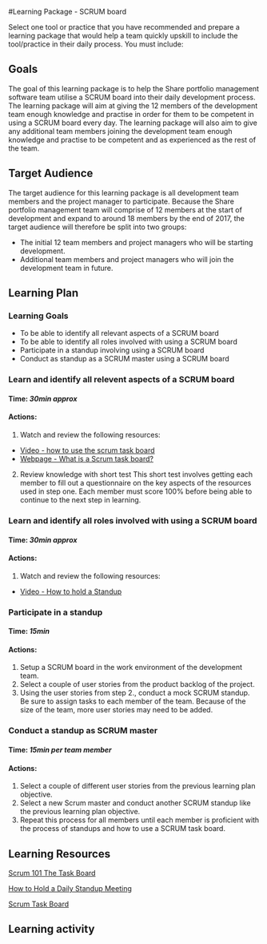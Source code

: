 #Learning Package - SCRUM board

Select one tool or practice that you have recommended and prepare a learning package that would
help a team quickly upskill to include the tool/practice in their daily process. You must include:

## Goals

The goal of this learning package is to help the Share portfolio management software team utilise a SCRUM board into their daily development process. The learning package will aim at giving the 12 members of the development team enough knowledge and practise in order for them to be competent in using a SCRUM board every day. The learning package will also aim to give any additional team members joining the development team enough knowledge and practise to be competent and as experienced as the rest of the team.

## Target Audience

The target audience for this learning package is all development team members and the project manager to participate. Because the Share portfolio management team will comprise of 12 members at the start of development and expand to around 18 members by the end of 2017, the target audience will therefore be split into two groups:
* The initial 12 team members and project managers who will be starting development.
* Additional team members and project managers who will join the development team in future.

## Learning Plan

### Learning Goals

* To be able to identify all relevant aspects of a SCRUM board
* To be able to identify all roles involved with using a SCRUM board
* Participate in a standup involving using a SCRUM board
* Conduct as standup as a SCRUM master using a SCRUM board

### Learn and identify all relevent aspects of a SCRUM board
#### **Time:** *30min approx*

#### **Actions:**
1. Watch and review the following resources:

- [Video - how to use the scrum task board](https://www.youtube.com/watch?v=Ti2g66b7MUo "SCRUM 101 The Task Board")
- [Webpage - What is a Scrum task board?](https://www.mountaingoatsoftware.com/agile/scrum/task-boards "Scrum Task Board")

2. Review knowledge with short test
This short test involves getting each member to fill out a questionnaire on the key aspects of the resources used in step one. Each member must score 100% before being able to continue to the next step in learning.

### Learn and identify all roles involved with using a SCRUM board
#### **Time:** *30min approx*

#### **Actions:**
1. Watch and review the following resources:

- [Video - How to hold a Standup](https://www.youtube.com/watch?v=YBKuYzqvZmI "How to Hold a Daily Standup Meeting")

### Participate in a standup
#### **Time:** *15min*

#### **Actions:**
1. Setup a SCRUM board in the work environment of the development team.
2. Select a couple of user stories from the product backlog of the project.
3. Using the user stories from step 2., conduct a mock SCRUM standup. Be sure to assign tasks to each member of the team. Because of the size of the team, more user stories may need to be added.

### Conduct a standup as SCRUM master
#### **Time:** *15min per team member*

#### **Actions:**
1. Select a couple of different user stories from the previous learning plan objective.
2. Select a new Scrum master and conduct another SCRUM standup like the previous learning plan objective.
3. Repeat this process for all members until each member is proficient with the process of standups and how to use a SCRUM task board.

## Learning Resources

[Scrum 101 The Task Board](https://www.youtube.com/watch?v=Ti2g66b7MUo)

[How to Hold a Daily Standup Meeting](https://www.youtube.com/watch?v=YBKuYzqvZmI)

[Scrum Task Board](https://www.mountaingoatsoftware.com/agile/scrum/task-boards)

## Learning activity
